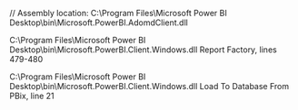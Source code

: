 // Assembly location: C:\Program Files\Microsoft Power BI Desktop\bin\Microsoft.PowerBI.AdomdClient.dll

C:\Program Files\Microsoft Power BI Desktop\bin\Microsoft.PowerBI.Client.Windows.dll
Report Factory, lines 479-480

C:\Program Files\Microsoft Power BI Desktop\bin\Microsoft.PowerBI.Client.Windows.dll
Load To Database From PBix, line 21